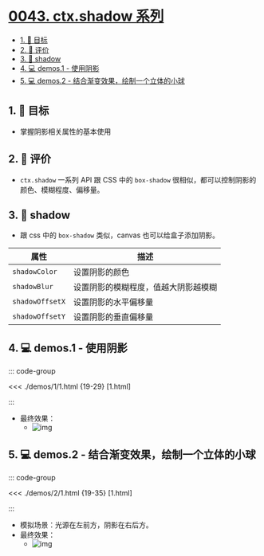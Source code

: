 # [0043. ctx.shadow 系列](https://github.com/tnotesjs/TNotes.canvas/tree/main/notes/0043.%20ctx.shadow%20%E7%B3%BB%E5%88%97)

<!-- region:toc -->

- [1. 🎯 目标](#1--目标)
- [2. 🫧 评价](#2--评价)
- [3. 📒 shadow](#3--shadow)
- [4. 💻 demos.1 - 使用阴影](#4--demos1---使用阴影)
- [5. 💻 demos.2 - 结合渐变效果，绘制一个立体的小球](#5--demos2---结合渐变效果绘制一个立体的小球)

<!-- endregion:toc -->

## 1. 🎯 目标

- 掌握阴影相关属性的基本使用

## 2. 🫧 评价

- `ctx.shadow` 一系列 API 跟 CSS 中的 `box-shadow` 很相似，都可以控制阴影的颜色、模糊程度、偏移量。

## 3. 📒 shadow

- 跟 css 中的 `box-shadow` 类似，canvas 也可以给盒子添加阴影。

| 属性            | 描述                                 |
| --------------- | ------------------------------------ |
| `shadowColor`   | 设置阴影的颜色                       |
| `shadowBlur`    | 设置阴影的模糊程度，值越大阴影越模糊 |
| `shadowOffsetX` | 设置阴影的水平偏移量                 |
| `shadowOffsetY` | 设置阴影的垂直偏移量                 |

## 4. 💻 demos.1 - 使用阴影

::: code-group

<<< ./demos/1/1.html {19-29} [1.html]

:::

- 最终效果：
  - ![img](https://cdn.jsdelivr.net/gh/tnotesjs/imgs@main/2024-10-04-12-02-11.png)

## 5. 💻 demos.2 - 结合渐变效果，绘制一个立体的小球

::: code-group

<<< ./demos/2/1.html {19-35} [1.html]

:::

- 模拟场景：光源在左前方，阴影在右后方。
- 最终效果：
  - ![img](https://cdn.jsdelivr.net/gh/tnotesjs/imgs@main/2024-10-04-12-02-24.png)
